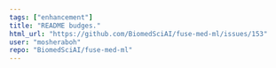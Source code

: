 ```yaml
---
tags: ["enhancement"]
title: "README budges."
html_url: "https://github.com/BiomedSciAI/fuse-med-ml/issues/153"
user: "mosheraboh"
repo: "BiomedSciAI/fuse-med-ml"
---
```


